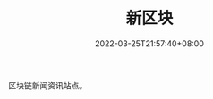 ﻿---
weight: 
title: "新区块"
description: "区块链新闻资讯站点"
date: 2022-03-25T21:57:40+08:00
lastmod: 2022-03-25T16:45:40+08:00
draft: false
authors: ["Metabd"]
featuredImage: "xinqukuai.jpg"
link: ""
tags: ["元宇宙资讯","新区块"]
categories: ["navigation"]
navigation: ["元宇宙资讯"]
lightgallery: true
toc: true
pinned: false
recommend: false
recommend1: false
---
区块链新闻资讯站点。
